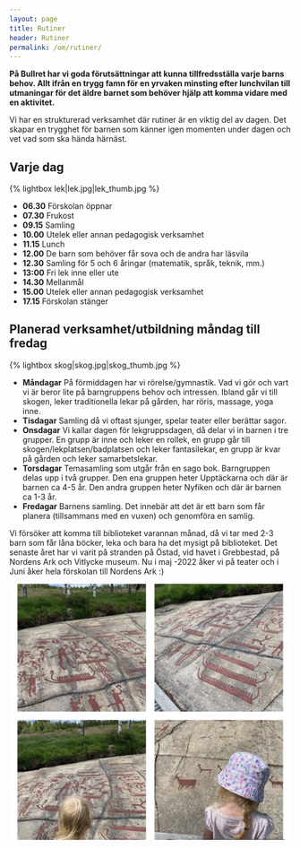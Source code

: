 ```yaml
---
layout: page
title: Rutiner
header: Rutiner
permalink: /om/rutiner/   
---
```


**På Bullret har vi goda förutsättningar att kunna tillfredsställa varje barns behov. Allt ifrån en trygg famn för en yrvaken minsting efter lunchvilan till utmaningar för det äldre barnet som behöver hjälp att komma vidare med en aktivitet.**

Vi har en strukturerad verksamhet där rutiner är en viktig del av dagen. Det skapar en trygghet för barnen som känner igen momenten under dagen och vet vad som ska hända härnäst.

## Varje dag

{% lightbox lek|lek.jpg|lek_thumb.jpg %}

* **06.30** Förskolan öppnar
* **07.30** Frukost
* **09.15** Samling
* **10.00** Utelek eller annan pedagogisk verksamhet
* **11.15** Lunch
* **12.00** De barn som behöver får sova och de andra har läsvila
* **12.30** Samling för 5 och 6 åringar (matematik, språk, teknik, mm.)
* **13:00** Fri lek inne eller ute
* **14.30** Mellanmål
* **15.00** Utelek eller annan pedagogisk verksamhet
* **17.15** Förskolan stänger

## Planerad verksamhet/utbildning måndag till fredag

{% lightbox skog|skog.jpg|skog_thumb.jpg %}

* **Måndagar** På förmiddagen har vi rörelse/gymnastik. Vad vi gör och vart vi är beror lite på barngruppens behov och intressen. Ibland går vi till skogen, leker traditionella lekar på gården, har röris, massage, yoga inne. 
* **Tisdagar** Samling då vi oftast sjunger, spelar teater eller berättar sagor. 
* **Onsdagar** Vi kallar dagen för lekgruppsdagen, då delar vi in barnen i tre grupper. En grupp är inne och leker en rollek, en grupp går till skogen/lekplatsen/badplatsen och leker fantasilekar, en grupp är kvar på gården och leker samarbetslekar.
* **Torsdagar** Temasamling som utgår från en sago bok. Barngruppen delas upp i två grupper. Den ena gruppen heter Upptäckarna och där är barnen ca 4-5 år. Den andra gruppen heter Nyfiken och där är barnen ca 1-3 år.
* **Fredagar** Barnens samling. Det innebär att det är ett barn som får planera (tillsammans med en vuxen) och genomföra en samlig.

Vi försöker att komma till biblioteket varannan månad, då vi tar med 2-3 barn som får låna böcker, leka och bara ha det mysigt på biblioteket. Det senaste året har vi varit på stranden på Östad, vid havet i Grebbestad, på Nordens Ark och Vitlycke museum. Nu i maj -2022 åker vi på teater och i Juni åker hela förskolan till Nordens Ark :) 

![Vitlycke](/img/Vitlycke.jpg)

